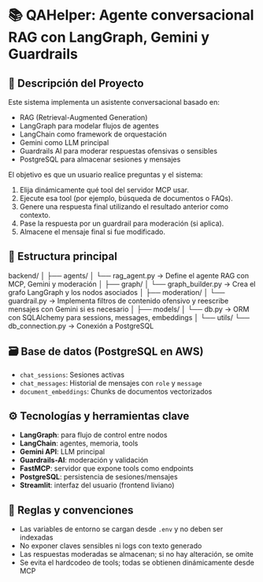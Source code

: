 # 📚 QAHelper: Agente conversacional RAG con LangGraph, Gemini y Guardrails

## 🧠 Descripción del Proyecto

Este sistema implementa un asistente conversacional basado en:
- RAG (Retrieval-Augmented Generation)
- LangGraph para modelar flujos de agentes
- LangChain como framework de orquestación
- Gemini como LLM principal
- Guardrails AI para moderar respuestas ofensivas o sensibles
- PostgreSQL para almacenar sesiones y mensajes

El objetivo es que un usuario realice preguntas y el sistema:
1. Elija dinámicamente qué tool del servidor MCP usar.
2. Ejecute esa tool (por ejemplo, búsqueda de documentos o FAQs).
3. Genere una respuesta final utilizando el resultado anterior como contexto.
4. Pase la respuesta por un guardrail para moderación (si aplica).
5. Almacene el mensaje final si fue modificado.

## 📁 Estructura principal
backend/
│
├── agents/
│ └── rag_agent.py → Define el agente RAG con MCP, Gemini y moderación
│
├── graph/
│ └── graph_builder.py → Crea el grafo LangGraph y los nodos asociados
│
├── moderation/
│ └── guardrail.py → Implementa filtros de contenido ofensivo y reescribe mensajes con Gemini si es necesario
│
├── models/
│ └── db.py → ORM con SQLAlchemy para sessions, messages, embeddings
│
└── utils/
└── db_connection.py → Conexión a PostgreSQL

## 🗃️ Base de datos (PostgreSQL en AWS)

- `chat_sessions`: Sesiones activas
- `chat_messages`: Historial de mensajes con `role` y `message`
- `document_embeddings`: Chunks de documentos vectorizados

## ⚙️ Tecnologías y herramientas clave

- **LangGraph**: para flujo de control entre nodos
- **LangChain**: agentes, memoria, tools
- **Gemini API**: LLM principal
- **Guardrails-AI**: moderación y validación
- **FastMCP**: servidor que expone tools como endpoints
- **PostgreSQL**: persistencia de sesiones/mensajes
- **Streamlit**: interfaz del usuario (frontend liviano)

## 🛑 Reglas y convenciones

- Las variables de entorno se cargan desde `.env` y no deben ser indexadas
- No exponer claves sensibles ni logs con texto generado
- Las respuestas moderadas se almacenan; si no hay alteración, se omite
- Se evita el hardcodeo de tools; todas se obtienen dinámicamente desde MCP